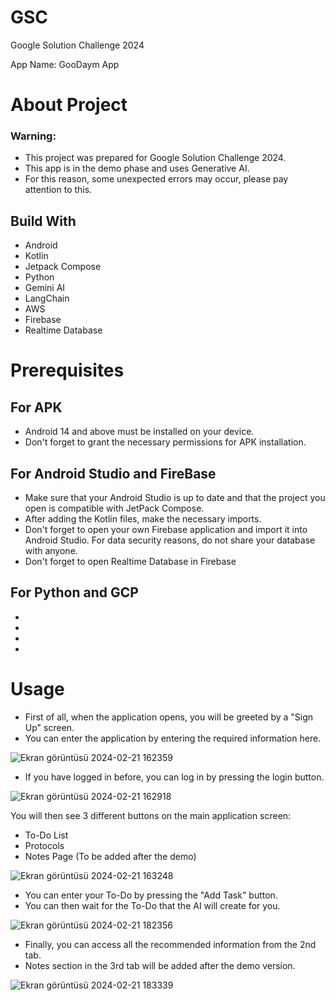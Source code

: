 # GSC
Google Solution Challenge 2024

App Name: GooDaym App

# About Project





### Warning:
- This project was prepared for Google Solution Challenge 2024.
- This app is in the demo phase and uses Generative AI.
- For this reason, some unexpected errors may occur, please pay attention to this.

## Build With
- Android
- Kotlin
- Jetpack Compose
- Python
- Gemini AI
- LangChain
- AWS
- Firebase
- Realtime Database

# Prerequisites

## For APK
- Android 14 and above must be installed on your device.
- Don't forget to grant the necessary permissions for APK installation.
  
## For Android Studio and FireBase
- Make sure that your Android Studio is up to date and that the project you open is compatible with JetPack Compose.
- After adding the Kotlin files, make the necessary imports.
- Don't forget to open your own Firebase application and import it into Android Studio. For data security reasons, do not share your database with anyone.
- Don't forget to open Realtime Database in Firebase

## For Python and GCP
-
-
-
-

# Usage
- First of all, when the application opens, you will be greeted by a "Sign Up" screen.
- You can enter the application by entering the required information here.
  
![Ekran görüntüsü 2024-02-21 162359](https://github.com/EmreOzdemiroglu/GDSC/assets/153070257/4ded8e86-5a7e-493a-8c10-e70f65d47c87)

- If you have logged in before, you can log in by pressing the login button.

![Ekran görüntüsü 2024-02-21 162918](https://github.com/EmreOzdemiroglu/GDSC/assets/153070257/a421f6c5-4e50-4382-889f-274929048fb6)

You will then see 3 different buttons on the main application screen:
- To-Do List
- Protocols
- Notes Page (To be added after the demo)

![Ekran görüntüsü 2024-02-21 163248](https://github.com/EmreOzdemiroglu/GDSC/assets/153070257/0646d7ba-5a90-48a2-bb16-91356869e36a)

- You can enter your To-Do by pressing the "Add Task" button.
- You can then wait for the To-Do that the AI will create for you.

![Ekran görüntüsü 2024-02-21 182356](https://github.com/EmreOzdemiroglu/GDSC/assets/153070257/fc37b0b1-0b3b-402a-86cf-d93d3aae2286)

- Finally, you can access all the recommended information from the 2nd tab.
- Notes section in the 3rd tab will be added after the demo version.

![Ekran görüntüsü 2024-02-21 183339](https://github.com/EmreOzdemiroglu/GDSC/assets/153070257/48897719-cb4d-4939-9f80-821a2614e918)













